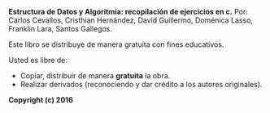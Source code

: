 **Estructura de Datos y Algoritmia: recopilación de ejercicios en c.**
Por: Carlos Cevallos, Cristhian Hernández, David Guillermo, Doménica Lasso, Franklin Lara, Santos Gallegos.

Este libro se distribuye de manera gratuita con fines educativos.

Usted es libre de:
- Copiar, distribuir de manera **gratuita** la obra.
- Realizar derivados (reconociendo y dar crédito a los autores originales).

**Copyright (c) 2016**

